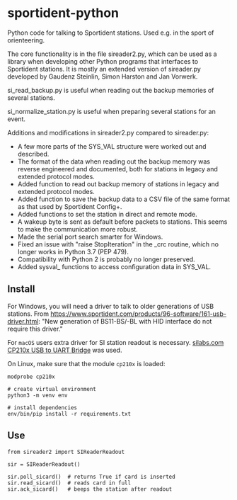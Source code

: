 # sportident-python

Python code for talking to Sportident stations. Used e.g. in the sport of orienteering.

The core functionality is in the file sireader2.py, which can be used as a library when
developing other Python programs that interfaces to Sportident stations.
It is mostly an extended version of sireader.py developed by Gaudenz Steinlin,
Simon Harston and Jan Vorwerk.

si_read_backup.py is useful when reading out the backup memories of several stations.

si_normalize_station.py is useful when preparing several stations for an event.

Additions and modifications in sireader2.py compared to sireader.py:
- A few more parts of the SYS_VAL structure were worked out and described.
- The format of the data when reading out the backup memory was reverse
  engineered and documented, both for stations in legacy and extended
  protocol modes.
- Added function to read out backup memory of stations in legacy and
  extended protocol modes.
- Added function to save the backup data to a CSV file of the same
  format as that used by Sportident Config+.
- Added functions to set the station in direct and remote mode.
- A wakeup byte is sent as default before packets to stations.
  This seems to make the communication more robust.
- Made the serial port search smarter for Windows.
- Fixed an issue with "raise StopIteration" in the _crc routine,
  which no longer works in Python 3.7 (PEP 479).
- Compatibility with Python 2 is probably no longer preserved.
- Added sysval_ functions to access configuration data in SYS_VAL.

## Install
For Windows, you will need a driver to talk to older generations of USB stations. 
From https://www.sportident.com/products/96-software/161-usb-driver.html:
"New generation of BS11-BS/-BL with HID interface do not require this driver."

For `macOS` users extra driver for SI station readout is necessary.
[silabs.com CP210x USB to UART Bridge](https://www.silabs.com/products/development-tools/software/usb-to-uart-bridge-vcp-drivers)
was used.

On Linux, make sure that the module `cp210x` is loaded:
```
modprobe cp210x
```

```
# create virtual environment
python3 -m venv env

# install dependencies
env/bin/pip install -r requirements.txt
```


## Use

```
from sireader2 import SIReaderReadout

sir = SIReaderReadout()

sir.poll_sicard()  # returns True if card is inserted
sir.read_sicard()  # reads card in full
sir.ack_sicard()   # beeps the station after readout
```
